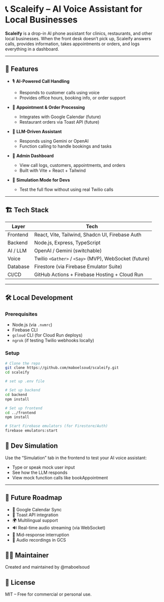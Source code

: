 # 📞 Scaleify – AI Voice Assistant for Local Businesses

**Scaleify** is a drop-in AI phone assistant for clinics, restaurants, and other local businesses. When the front desk doesn’t pick up, Scaleify answers calls, provides information, takes appointments or orders, and logs everything in a dashboard.

---

## 🚀 Features

- 🎙️ **AI-Powered Call Handling**
  - Responds to customer calls using voice
  - Provides office hours, booking info, or order support

- 📅 **Appointment & Order Processing**
  - Integrates with Google Calendar (future)
  - Restaurant orders via Toast API (future)

- 🧠 **LLM-Driven Assistant**
  - Responds using Gemini or OpenAI
  - Function calling to handle bookings and tasks

- 🧾 **Admin Dashboard**
  - View call logs, customers, appointments, and orders
  - Built with Vite + React + Tailwind

- 🧪 **Simulation Mode for Devs**
  - Test the full flow without using real Twilio calls

---

## 🏗️ Tech Stack

| Layer       | Tech                                        |
|-------------|---------------------------------------------|
| Frontend    | React, Vite, Tailwind, Shadcn UI, Firebase Auth |
| Backend     | Node.js, Express, TypeScript                |
| AI / LLM    | OpenAI / Gemini (switchable)                |
| Voice       | Twilio `<Gather>` / `<Say>` (MVP), WebSocket (future) |
| Database    | Firestore (via Firebase Emulator Suite)     |
| CI/CD       | GitHub Actions + Firebase Hosting + Cloud Run |

---

## 🛠️ Local Development

### Prerequisites
- Node.js (via `.nvmrc`)
- Firebase CLI
- `gcloud` CLI (for Cloud Run deploys)
- `ngrok` (if testing Twilio webhooks locally)

### Setup

```bash
# Clone the repo
git clone https://github.com/maboelsoud/scaleify.git
cd scaleify

# set up .env file

# Set up backend
cd backend
npm install

# Set up frontend
cd ../frontend
npm install

# Start Firebase emulators (for Firestore/Auth)
firebase emulators:start
```


## 🧪 Dev Simulation
Use the “Simulation” tab in the frontend to test your AI voice assistant:

- Type or speak mock user input
- See how the LLM responds
- View mock function calls like bookAppointment

---

## 🧱 Future Roadmap
- 🔄 Google Calendar Sync
- 🥡 Toast API integration
- 🌍 Multilingual support
- 🔊 Real-time audio streaming (via WebSocket)
- 🧠 Mid-response interruption
- 📜 Audio recordings in GCS

## 👨‍💻 Maintainer
Created and maintained by @maboelsoud

## 📄 License
MIT – Free for commercial or personal use.
